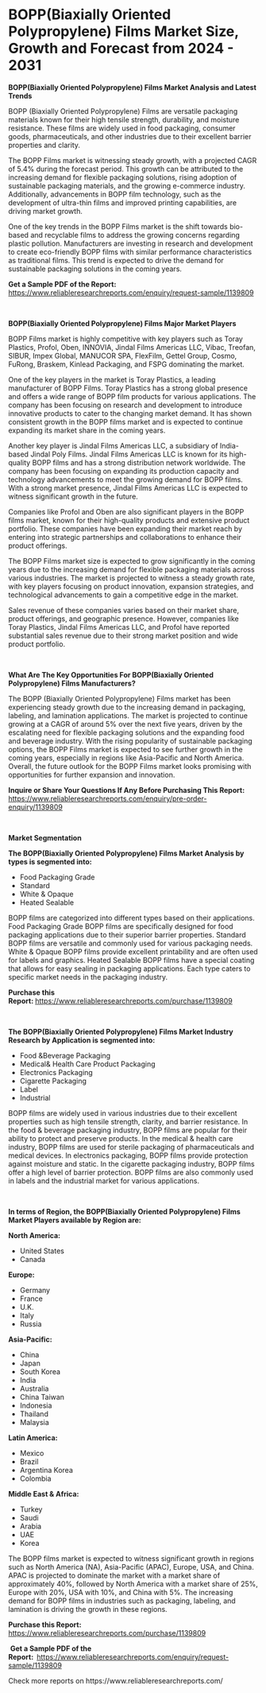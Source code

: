 <p><h1>BOPP(Biaxially Oriented Polypropylene) Films Market Size, Growth and Forecast from 2024 - 2031</h1></p><p><strong>BOPP(Biaxially Oriented Polypropylene) Films Market Analysis and Latest Trends</strong></p>
<p><p>BOPP (Biaxially Oriented Polypropylene) Films are versatile packaging materials known for their high tensile strength, durability, and moisture resistance. These films are widely used in food packaging, consumer goods, pharmaceuticals, and other industries due to their excellent barrier properties and clarity.</p><p>The BOPP Films market is witnessing steady growth, with a projected CAGR of 5.4% during the forecast period. This growth can be attributed to the increasing demand for flexible packaging solutions, rising adoption of sustainable packaging materials, and the growing e-commerce industry. Additionally, advancements in BOPP film technology, such as the development of ultra-thin films and improved printing capabilities, are driving market growth.</p><p>One of the key trends in the BOPP Films market is the shift towards bio-based and recyclable films to address the growing concerns regarding plastic pollution. Manufacturers are investing in research and development to create eco-friendly BOPP films with similar performance characteristics as traditional films. This trend is expected to drive the demand for sustainable packaging solutions in the coming years.</p></p>
<p><strong>Get a Sample PDF of the Report:&nbsp;</strong> <a href="https://www.reliableresearchreports.com/enquiry/request-sample/1139809">https://www.reliableresearchreports.com/enquiry/request-sample/1139809</a></p>
<p>&nbsp;</p>
<p><strong>BOPP(Biaxially Oriented Polypropylene) Films Major Market Players</strong></p>
<p><p>BOPP Films market is highly competitive with key players such as Toray Plastics, Profol, Oben, INNOVIA, Jindal Films Americas LLC, Vibac, Treofan, SIBUR, Impex Global, MANUCOR SPA, FlexFilm, Gettel Group, Cosmo, FuRong, Braskem, Kinlead Packaging, and FSPG dominating the market. </p><p>One of the key players in the market is Toray Plastics, a leading manufacturer of BOPP Films. Toray Plastics has a strong global presence and offers a wide range of BOPP film products for various applications. The company has been focusing on research and development to introduce innovative products to cater to the changing market demand. It has shown consistent growth in the BOPP films market and is expected to continue expanding its market share in the coming years.</p><p>Another key player is Jindal Films Americas LLC, a subsidiary of India-based Jindal Poly Films. Jindal Films Americas LLC is known for its high-quality BOPP films and has a strong distribution network worldwide. The company has been focusing on expanding its production capacity and technology advancements to meet the growing demand for BOPP films. With a strong market presence, Jindal Films Americas LLC is expected to witness significant growth in the future.</p><p>Companies like Profol and Oben are also significant players in the BOPP films market, known for their high-quality products and extensive product portfolio. These companies have been expanding their market reach by entering into strategic partnerships and collaborations to enhance their product offerings.</p><p>The BOPP Films market size is expected to grow significantly in the coming years due to the increasing demand for flexible packaging materials across various industries. The market is projected to witness a steady growth rate, with key players focusing on product innovation, expansion strategies, and technological advancements to gain a competitive edge in the market.</p><p>Sales revenue of these companies varies based on their market share, product offerings, and geographic presence. However, companies like Toray Plastics, Jindal Films Americas LLC, and Profol have reported substantial sales revenue due to their strong market position and wide product portfolio.</p></p>
<p>&nbsp;</p>
<p><strong>What Are The Key Opportunities For BOPP(Biaxially Oriented Polypropylene) Films Manufacturers?</strong></p>
<p><p>The BOPP (Biaxially Oriented Polypropylene) Films market has been experiencing steady growth due to the increasing demand in packaging, labeling, and lamination applications. The market is projected to continue growing at a CAGR of around 5% over the next five years, driven by the escalating need for flexible packaging solutions and the expanding food and beverage industry. With the rising popularity of sustainable packaging options, the BOPP Films market is expected to see further growth in the coming years, especially in regions like Asia-Pacific and North America. Overall, the future outlook for the BOPP Films market looks promising with opportunities for further expansion and innovation.</p></p>
<p><strong>Inquire or Share Your Questions If Any Before Purchasing This Report:</strong> <a href="https://www.reliableresearchreports.com/enquiry/pre-order-enquiry/1139809">https://www.reliableresearchreports.com/enquiry/pre-order-enquiry/1139809</a></p>
<p>&nbsp;</p>
<p><strong>Market Segmentation</strong></p>
<p><strong>The BOPP(Biaxially Oriented Polypropylene) Films Market Analysis by types is segmented into:</strong></p>
<p><ul><li>Food Packaging Grade</li><li>Standard</li><li>White & Opaque</li><li>Heated Sealable</li></ul></p>
<p><p>BOPP films are categorized into different types based on their applications. Food Packaging Grade BOPP films are specifically designed for food packaging applications due to their superior barrier properties. Standard BOPP films are versatile and commonly used for various packaging needs. White & Opaque BOPP films provide excellent printability and are often used for labels and graphics. Heated Sealable BOPP films have a special coating that allows for easy sealing in packaging applications. Each type caters to specific market needs in the packaging industry.</p></p>
<p><strong>Purchase this Report:&nbsp;</strong><a href="https://www.reliableresearchreports.com/purchase/1139809">https://www.reliableresearchreports.com/purchase/1139809</a></p>
<p>&nbsp;</p>
<p><strong>The BOPP(Biaxially Oriented Polypropylene) Films Market Industry Research by Application is segmented into:</strong></p>
<p><ul><li>Food &Beverage Packaging</li><li>Medical& Health Care Product Packaging</li><li>Electronics Packaging</li><li>Cigarette Packaging</li><li>Label</li><li>Industrial</li></ul></p>
<p><p>BOPP films are widely used in various industries due to their excellent properties such as high tensile strength, clarity, and barrier resistance. In the food & beverage packaging industry, BOPP films are popular for their ability to protect and preserve products. In the medical & health care industry, BOPP films are used for sterile packaging of pharmaceuticals and medical devices. In electronics packaging, BOPP films provide protection against moisture and static. In the cigarette packaging industry, BOPP films offer a high level of barrier protection. BOPP films are also commonly used in labels and the industrial market for various applications.</p></p>
<p>&nbsp;</p>
<p><strong>In terms of Region, the BOPP(Biaxially Oriented Polypropylene) Films Market Players available by Region are:</strong></p>
<p>
    <p> <strong> North America: </strong>
        <ul>
            <li>United States</li>
            <li>Canada</li>
        </ul>
        </p> 
    <p> <strong> Europe: </strong>
        <ul>
            <li>Germany</li>
            <li>France</li>
            <li>U.K.</li>
            <li>Italy</li>
            <li>Russia</li>
        </ul>
        </p> 
    <p> <strong> Asia-Pacific: </strong>
        <ul>
            <li>China</li>
            <li>Japan</li>
            <li>South Korea</li>
            <li>India</li>
            <li>Australia</li>
            <li>China Taiwan</li>
            <li>Indonesia</li>
            <li>Thailand</li>
            <li>Malaysia</li>
        </ul>
        </p> 
    <p> <strong> Latin America: </strong>
        <ul>
            <li>Mexico</li>
            <li>Brazil</li>
            <li>Argentina Korea</li>
            <li>Colombia</li>
        </ul>
        </p> 
    <p> <strong> Middle East & Africa: </strong>
        <ul>
            <li>Turkey</li>
            <li>Saudi</li>
            <li>Arabia</li>
            <li>UAE</li>
            <li>Korea</li>
        </ul>
    </p>
    </p>
<p><p>The BOPP films market is expected to witness significant growth in regions such as North America (NA), Asia-Pacific (APAC), Europe, USA, and China. APAC is projected to dominate the market with a market share of approximately 40%, followed by North America with a market share of 25%, Europe with 20%, USA with 10%, and China with 5%. The increasing demand for BOPP films in industries such as packaging, labeling, and lamination is driving the growth in these regions.</p></p>
<p><strong>Purchase this Report: </strong><a href="https://www.reliableresearchreports.com/purchase/1139809">https://www.reliableresearchreports.com/purchase/1139809</a></p>
<p>&nbsp;<strong>Get a Sample PDF of the Report:&nbsp;&nbsp;</strong><a href="https://www.reliableresearchreports.com/enquiry/request-sample/1139809">https://www.reliableresearchreports.com/enquiry/request-sample/1139809</a></p>
<p><strong></strong></p>
<p>Check more reports on https://www.reliableresearchreports.com/</p>